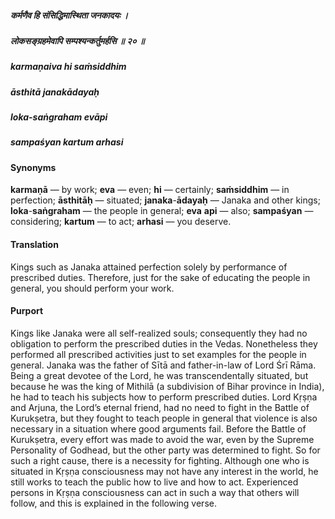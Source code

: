 ##### कर्मणैव हि संसिद्धिमास्थिता जनकादयः ।
##### लोकसङ्ग्रहमेवापि सम्पश्यन्कर्तुमर्हसि ॥ २० ॥

##### karmaṇaiva hi saṁsiddhim
##### āsthitā janakādayaḥ
##### loka-saṅgraham evāpi
##### sampaśyan kartum arhasi

#### Synonyms

**karmaṇā** — by work; **eva** — even; **hi** — certainly; **saṁsiddhim** — in perfection; **āsthitāḥ** — situated; **janaka**-**ādayaḥ** — Janaka and other kings; **loka**-**saṅgraham** — the people in general; **eva** **api** — also; **sampaśyan** — considering; **kartum** — to act; **arhasi** — you deserve.

#### Translation

Kings such as Janaka attained perfection solely by performance of prescribed duties. Therefore, just for the sake of educating the people in general, you should perform your work.

#### Purport

Kings like Janaka were all self-realized souls; consequently they had no obligation to perform the prescribed duties in the Vedas. Nonetheless they performed all prescribed activities just to set examples for the people in general. Janaka was the father of Sītā and father-in-law of Lord Śrī Rāma. Being a great devotee of the Lord, he was transcendentally situated, but because he was the king of Mithilā (a subdivision of Bihar province in India), he had to teach his subjects how to perform prescribed duties. Lord Kṛṣṇa and Arjuna, the Lord’s eternal friend, had no need to fight in the Battle of Kurukṣetra, but they fought to teach people in general that violence is also necessary in a situation where good arguments fail. Before the Battle of Kurukṣetra, every effort was made to avoid the war, even by the Supreme Personality of Godhead, but the other party was determined to fight. So for such a right cause, there is a necessity for fighting. Although one who is situated in Kṛṣṇa consciousness may not have any interest in the world, he still works to teach the public how to live and how to act. Experienced persons in Kṛṣṇa consciousness can act in such a way that others will follow, and this is explained in the following verse.